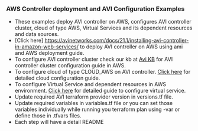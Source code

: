 ### AWS Controller deployment and AVI Configuration Examples

- These examples deploy AVI controller on AWS, configures AVI controller cluster, cloud of type AWS, Virtual Services and its dependent resources and data sources.
- [Click here] https://avinetworks.com/docs/21.1/installing-avi-controller-in-amazon-web-services/ to deploy AVI controller on AWS using ami and AWS deployment guide.
- To configure AVI controller cluster check our kb at [Avi KB](https://avinetworks.com/docs/21.1/cluster-configuration-in-aws/) for AVI controller cluster configuration guide in AWS.
- To configure cloud of type CLOUD_AWS on AVI controller. [Click here](https://avinetworks.com/docs/21.1/configuring-avi-vantage-for-application-delivery-in-amazon-web-services/) for detailed cloud configuration guide.
- To configure Virtual Service and dependent resources in AWS environment. [Click here](https://avinetworks.com/docs/21.1/configuration-guide/applications/virtual-services/) for detailed guide to configure virtual service.
- Update required AVI terraform provider version in versions.tf file.
- Update required variables in variables.tf file or you can set those variables individually while running you terraform plan using -var or define those in .tfvars files.
- Each step will have a detail README
